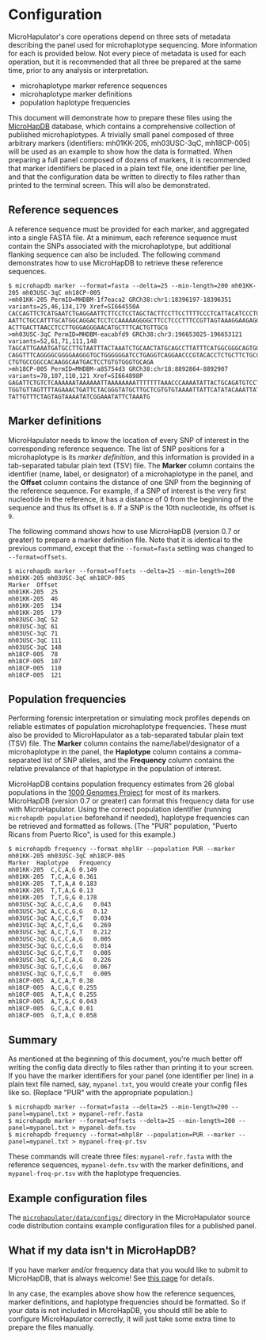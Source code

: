 # Configuration

MicroHapulator's core operations depend on three sets of metadata describing the panel used for microhaplotype sequencing.
More information for each is provided below.
Not every piece of metadata is used for each operation, but it is recommended that all three be prepared at the same time, prior to any analysis or interpretation.

- microhaplotype marker reference sequences
- microhaplotype marker definitions
- population haplotype frequencies

This document will demonstrate how to prepare these files using the [MicroHapDB](https://github.com/bioforensics/MicroHapDB) database, which contains a comprehensive collection of published microhaplotypes.
A trivially small panel composed of three arbitrary markers (identifiers: mh01KK-205, mh03USC-3qC, mh18CP-005) will be used as an example to show how the data is formatted.
When preparing a full panel composed of dozens of markers, it is recommended that marker identifiers be placed in a plain text file, one identifier per line, and that the configuration data be written to directly to files rather than printed to the terminal screen.
This will also be demonstrated.


## Reference sequences

A reference sequence must be provided for each marker, and aggregated into a single FASTA file.
At a minimum, each reference sequence must contain the SNPs associated with the microhaplotype, but additional flanking sequence can also be included.
The following command demonstrates how to use MicroHapDB to retrieve these reference sequences.

```
$ microhapdb marker --format=fasta --delta=25 --min-length=200 mh01KK-205 mh03USC-3qC mh18CP-005
>mh01KK-205 PermID=MHDBM-1f7eaca2 GRCh38:chr1:18396197-18396351 variants=25,46,134,179 Xref=SI664550A
CACCAGTTCTCATGAATCTGAGGAATTCTTCCTCCTAGCTACTTCCTTCCTTTTCCCTCATTACATCCCTGCCAAGGACA
AATTCTGCCATTTGCATGGCAGGACTCCTCCAAAAAGGGGCTTCCTCCCTTTCCGTTAGTAAAGGAAGAGGTTACCTGAG
ACTTGACTTAACCTCCTTGGGAGGGAACATGCTTTCACTGTTGCG
>mh03USC-3qC PermID=MHDBM-eacabfd9 GRCh38:chr3:196653025-196653121 variants=52,61,71,111,148
TAGCATTGAAATGATGCCTTGTAATTTACTAAATCTGCAACTATGCAGCCTTATTTCATGGCGGGCAGTGGTGGTGATCC
CAGGTTTCAGGGGCGGGGAAGGGTGCTGGGGGGATCCTGAGGTCAGGAACCCGTACACCTCTGCTTCTGCCCTCTCTTCC
CTGTGCCGGCCACAAGGCAATGACTCCTGTGTGGGTGCAGA
>mh18CP-005 PermID=MHDBM-a85754d3 GRCh38:chr18:8892864-8892907 variants=78,107,110,121 Xref=SI664898P
GAGATTCTGTCTCAAAAAATAAAAAATTAAAAAAAATTTTTTTAAACCCAAAATATTACTGCAGATGTCCTTATACGCAG
TGGTGTTAGTTTTAGAAACTGATTCTACGGGTATGCTTGCTCGTGTGTAAAATTATTCATATACAAATTATTTATGACAG
TATTGTTTCTAGTAGTAAAATATCGGAAATATTCTAAATG
```


## Marker definitions

MicroHapulator needs to know the location of every SNP of interest in the corresponding reference sequence.
The list of SNP positions for a microhaplotype is its *marker definition*, and this information is provided in a tab-separated tabular plain text (TSV) file.
The **Marker** column contains the identifier (name, label, or designator) of a microhaplotype in the panel, and the **Offset** column contains the distance of one SNP from the beginning of the reference sequence.
For example, if a SNP of interest is the very first nucleotide in the reference, it has a distance of 0 from the beginning of the sequence and thus its offset is `0`.
If a SNP is the 10th nucleotide, its offset is `9`.

The following command shows how to use MicroHapDB (version 0.7 or greater) to prepare a marker definition file.
Note that it is identical to the previous command, except that the `--format=fasta` setting was changed to `--format=offsets`.

```
$ microhapdb marker --format=offsets --delta=25 --min-length=200 mh01KK-205 mh03USC-3qC mh18CP-005
Marker	Offset
mh01KK-205	25
mh01KK-205	46
mh01KK-205	134
mh01KK-205	179
mh03USC-3qC	52
mh03USC-3qC	61
mh03USC-3qC	71
mh03USC-3qC	111
mh03USC-3qC	148
mh18CP-005	78
mh18CP-005	107
mh18CP-005	110
mh18CP-005	121
```


## Population frequencies

Performing forensic interpretation or simulating mock profiles depends on reliable estimates of population microhaplotype frequencies.
These must also be provided to MicroHapulator as a tab-separated tabular plain text (TSV) file.
The **Marker** column contains the name/label/designator of a microhaplotype in the panel, the **Haplotype** column contains a comma-separated list of SNP alleles, and the **Frequency** column contains the relative prevalance of that haplotype in the population of interest.

MicroHapDB contains population frequency estimates from 26 global populations in the [1000 Genomes Project](https://www.internationalgenome.org/) for most of its markers.
MicroHapDB (version 0.7 or greater) can format this frequency data for use with MicroHapulator.
Using the correct population identifier (running `microhapdb population` beforehand if needed), haplotype frequencies can be retrieved and formatted as follows.
(The "PUR" population, "Puerto Ricans from Puerto Rico", is used for this example.)

```
$ microhapdb frequency --format mhpl8r --population PUR --marker mh01KK-205 mh03USC-3qC mh18CP-005
Marker	Haplotype	Frequency
mh01KK-205	C,C,A,G	0.149
mh01KK-205	T,C,A,G	0.361
mh01KK-205	T,T,A,A	0.183
mh01KK-205	T,T,A,G	0.13
mh01KK-205	T,T,G,G	0.178
mh03USC-3qC	A,C,C,A,G	0.043
mh03USC-3qC	A,C,C,G,G	0.12
mh03USC-3qC	A,C,C,G,T	0.034
mh03USC-3qC	A,C,T,G,G	0.269
mh03USC-3qC	A,C,T,G,T	0.212
mh03USC-3qC	G,C,C,A,G	0.005
mh03USC-3qC	G,C,C,G,G	0.014
mh03USC-3qC	G,C,T,G,T	0.005
mh03USC-3qC	G,T,C,A,G	0.226
mh03USC-3qC	G,T,C,G,G	0.067
mh03USC-3qC	G,T,C,G,T	0.005
mh18CP-005	A,C,A,T	0.38
mh18CP-005	A,C,G,C	0.255
mh18CP-005	A,T,A,C	0.255
mh18CP-005	A,T,G,C	0.043
mh18CP-005	G,C,A,C	0.01
mh18CP-005	G,T,A,C	0.058
```


## Summary

As mentioned at the beginning of this document, you're much better off writing the config data directly to files rather than printing it to your screen.
If you have the marker identifiers for your panel (one identifier per line) in a plain text file named, say, `mypanel.txt`, you would create your config files like so.
(Replace "PUR" with the appropriate population.)

```
$ microhapdb marker --format=fasta --delta=25 --min-length=200 --panel=mypanel.txt > mypanel-refr.fasta
$ microhapdb marker --format=offsets --delta=25 --min-length=200 --panel=mypanel.txt > mypanel-defn.tsv
$ microhapdb frequency --format=mhpl8r --population=PUR --marker --panel=mypanel.txt > mypanel-freq-pr.tsv
```

These commands will create three files: `mypanel-refr.fasta` with the reference sequences, `mypanel-defn.tsv` with the marker definitions, and `mypanel-freq-pr.tsv` with the haplotype frequencies.


## Example configuration files

The [`microhapulator/data/configs/`](https://github.com/bioforensics/MicroHapulator/tree/master/microhapulator/data/configs/) directory in the MicroHapulator source code distribution contains example configuration files for a published panel.


## What if my data isn't in MicroHapDB?

If you have marker and/or frequency data that you would like to submit to MicroHapDB, that is always welcome!
See [this page](https://github.com/bioforensics/MicroHapDB#adding-markers-to-microhapdb) for details.

In any case, the examples above show how the reference sequences, marker definitions, and haplotype frequencies should be formatted.
So if your data is not included in MicroHapDB, you should still be able to configure MicroHapulator correctly, it will just take some extra time to prepare the files manually.
